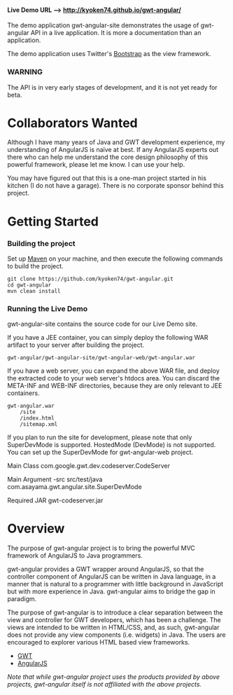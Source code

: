 #### Live Demo URL --> http://kyoken74.github.io/gwt-angular/
The demo application gwt-angular-site demonstrates the usage of gwt-angular API
in a live application. It is more a documentation than an application.

The demo application uses Twitter's [Bootstrap](http://getbootstrap.com) as the 
view framework.

### WARNING
The API is in very early stages of development, and it is not yet ready for
beta.


Collaborators Wanted
====================
Although I have many years of Java and GWT development experience, my 
understanding of AngularJS is naïve at best. If any AngularJS experts out there
who can help me understand the core design philosophy of this powerful 
framework, please let me know. I can use your help.

You may have figured out that this is a one-man project started in his kitchen
(I do not have a garage). There is no corporate sponsor behind this project.


Getting Started
===============

### Building the project
Set up [Maven](http://maven.apache.org) on your machine, and then execute the
following commands to build the project.
```
git clone https://github.com/kyoken74/gwt-angular.git
cd gwt-angular
mvn clean install
```

### Running the Live Demo
gwt-angular-site contains the source code for our Live Demo site.

If you have a JEE container, you can simply deploy the following WAR artifact
to your server after building the project.
```
gwt-angular/gwt-angular-site/gwt-angular-web/gwt-angular.war
```

If you have a web server, you can expand the above WAR file, and deploy the
extracted code to your web server's htdocs area. You can discard the META-INF
and WEB-INF directories, because they are only relevant to JEE containers.
```
gwt-angular.war
	/site
	/index.html
	/sitemap.xml
```

If you plan to run the site for development, please note that only SuperDevMode
is supported. HostedMode (DevMode) is not supported. You can set up the
SuperDevMode for gwt-angular-web project.

Main Class
	com.google.gwt.dev.codeserver.CodeServer

Main Argument
	-src src/test/java com.asayama.gwt.angular.site.SuperDevMode

Required JAR
	gwt-codeserver.jar


Overview
========
The purpose of gwt-angular project is to bring the powerful MVC framework of
AngularJS to Java programmers.

gwt-angular provides a GWT wrapper around AngularJS, so that the controller
component of AngularJS can be written in Java language, in a manner that is 
natural to a programmer with little background in JavaScript but with
more experience in Java. gwt-angular aims to bridge the gap in paradigm.

The purpose of gwt-angular is to introduce a clear separation between the view
and controller for GWT developers, which has been a challenge. The views are 
intended to be written in HTML/CSS, and, as such, gwt-angular does not provide 
any view components (i.e. widgets) in Java. The users are  encouraged to 
explorer various HTML based view frameworks.

- [GWT](http://www.gwtproject.org)
- [AngularJS](http://angularjs.org/)

*Note that while gwt-angular project uses the products provided by above 
projects, gwt-angular itself is not affiliated with the above projects.*
